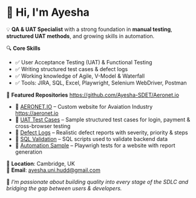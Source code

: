 # 👋 Hi, I'm Ayesha

💡 **QA & UAT Specialist** with a strong foundation in **manual testing**, **structured UAT methods**, and growing skills in automation.

🔍 **Core Skills**
- ✅ User Acceptance Testing (UAT) & Functional Testing
- ✅ Writing structured test cases & defect logs
- ✅ Working knowledge of Agile, V-Model & Waterfall
- ✅ Tools: JIRA, SQL, Excel, Playwright, Selenium WebDriver, Postman

📂 **Featured Repositories** https://github.com/Ayesha-SDET/Aeronet.io
- 🔹 [AERONET.IO](https://github.com/Ayesha-SDET/Aeronet.io) – Custom website for Avaiation Industry https://aeronet.io
- 🔹 [UAT Test Cases](https://github.com/Ayesha-SDET/UAT_Test_Cases) – Sample structured test cases for login, payment & cross-browser testing
- 🔹 [Defect Logs](https://github.com/Ayesha-SDET/Defect_Logs) – Realistic defect reports with severity, priority & steps
- 🔹 [SQL Validation](https://github.com/Ayesha-SDET/SQL_Validation) – SQL scripts used to validate backend data
- 🔹 [Automation Sample](https://github.com/Ayesha-SDET/Automation_Sample) – Playwrigh tests for a website with report generation

📍 **Location**: Cambridge, UK  
📧 **Email**: ayesha.uni.hudd@gmail.com  

📌 *I'm passionate about building quality into every stage of the SDLC and bridging the gap between users & developers.*
